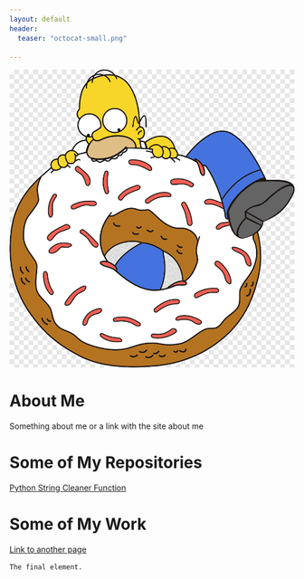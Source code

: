```yaml
---
layout: default
header:
  teaser: "octocat-small.png"

---
```

![Homer's Favorite Meal](./assets/images/homer-simpson-doughnut1.png)

# About Me

Something about me or a link with the site about me

# Some of My Repositories
[Python String Cleaner Function](https://github.com/RandallTSmith/string_cleaner/)

# Some of My Work

[Link to another page](./another-page.html)





```
The final element.
```
